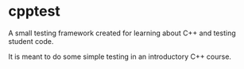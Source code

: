 cpptest
=======

A small testing framework created for learning about C++ and testing student
code.

It is meant to do some simple testing in an introductory C++ course.
